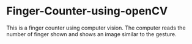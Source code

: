 # Finger-Counter-using-openCV
This is a finger counter using computer vision. The computer reads the number of finger shown and shows an image similar to the gesture.
